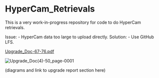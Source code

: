 # HyperCam_Retrievals

This is a very work-in-progress repository for code to do HyperCam retrievals.

Issue: - HyperCam data too large to upload directly. Solution: - Use GitHub LFS.

[Upgrade_Doc-67-76.pdf](https://github.com/EkulRF/HyperCam_Retrievals/files/14636923/Upgrade_Doc-67-76.pdf)

![Upgrade_Doc(4)-50_page-0001](https://github.com/EkulRF/HyperCam_Retrievals/assets/87760589/d6c4bbe4-8542-4d49-be4c-55c3ce8f0f0b)

(diagrams and link to upgrade report section here)
